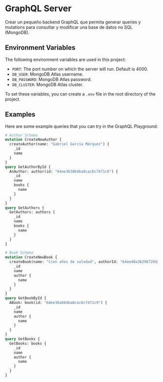 # GraphQL Server

Crear un pequeño backend GraphQL que permita generar queries y mutations para consultar y modificar una base de datos no SQL (MongoDB).

## Environment Variables

The following environment variables are used in this project:

- `PORT`: The port number on which the server will run. Default is 4000.
- `DB_USER`: MongoDB Atlas username.
- `DB_PASSWORD`: MongoDB Atlas password.
- `DB_CLUSTER`: MongoDB Atlas cluster.

To set these variables, you can create a `.env` file in the root directory of the project.

## Examples

Here are some example queries that you can try in the GraphQL Playground:

```graphql
# Author Schema
mutation CreateNewAuthor {
  createAuthor(name: "Gabriel García Márquez") {
    _id
    name
  }
}
query GetAuthorById {
  AnAuthor: author(id: "64ee363864ba8cac6c7471c6") {
    _id
    name
    books {
      name
    }
  }
}
query GetAuthors {
  GetAuthors: authors {
    _id
    name
    books {
      name
    }
  }
}

# Book Schema
mutation CreateNewBook {
  createBook(name: "Cien años de soledad", authorId: "64ee40a36296729d27b1e47e") {
    _id
    name
    author {
      name
    }
  }
}
query GetBookById {
  ABook: book(id: "64ee36a664ba8cac6c7471c9") {
    _id
    name
    author {
      name
    }
  }
}
query GetBooks {
  GetBooks: books {
    _id
    name
    author {
      name
    }
  }
}
